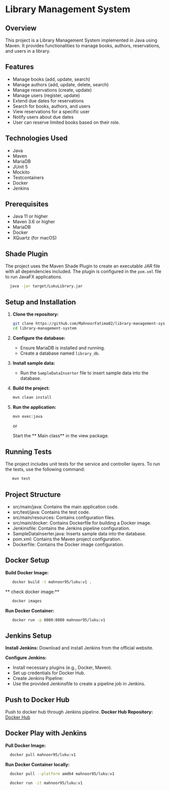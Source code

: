 # Library Management System

## Overview
This project is a Library Management System implemented in Java using Maven. It provides functionalities to manage books, authors, reservations, and users in a library.

## Features
- Manage books (add, update, search)
- Manage authors (add, update, delete, search)
- Manage reservations (create, update)
- Manage users (register, update)
- Extend due dates for reservations
- Search for books, authors, and users
- View reservations for a specific user
- Notify users about due dates
- User can reserve limited books based on their role.

## Technologies Used
- Java
- Maven
- MariaDB
- JUnit 5
- Mockito
- Testcontainers
-  Docker
- Jenkins

## Prerequisites
- Java 11 or higher
- Maven 3.6 or higher
- MariaDB
- Docker
- XQuartz (for macOS)

## Shade Plugin
The project uses the Maven Shade Plugin to create an executable JAR file with all dependencies included. 
The plugin is configured in the `pom.xml` file to run JavaFX applications.

   ```sh
     java -jar target/LukuLibrary.jar
   ```

## Setup and Installation

1. **Clone the repository:**
    ```sh
    git clone https://github.com/MahnoorFatima02/library-management-system.git
    cd library-management-system
    ```

2. **Configure the database:**

    - Ensure MariaDB is installed and running.
    - Create a database named `library_db`.

3. **Install sample data:**

    - Run the `SampleDataInserter` file to insert sample data into the database.

4. **Build the project:**
    ```sh
    mvn clean install
    ```

5. **Run the application:**
    ```sh
    mvn exec:java
    ```
   or

    Start the ** Main class** in the view package.

## Running Tests
The project includes unit tests for the service and controller layers. To run the tests, use the following command:
   ```sh
      mvn test
   ```

## Project Structure
- src/main/java: Contains the main application code.
- src/test/java: Contains the test code.
- src/main/resources: Contains configuration files.
- src/main/docker: Contains Dockerfile for building a Docker image.
- Jenkinsfile: Contains the Jenkins pipeline configuration.
- SampleDataInserter.java: Inserts sample data into the database.
- pom.xml: Contains the Maven project configuration.
- Dockerfile: Contains the Docker image configuration.

## Docker Setup
**Build Docker Image:**
   
   ```sh
      docker build -t mahnoor95/luku:v1 .
   ```
** check docker image:**
   
   ```sh
      docker images
   ```

**Run Docker Container:**

```sh
   docker run -p 8080:8080 mahnoor95/luku:v1
```

## Jenkins Setup
**Install Jenkins:**
   Download and install Jenkins from the official website.

**Configure Jenkins:**

- Install necessary plugins (e.g., Docker, Maven).
- Set up credentials for Docker Hub.
- Create Jenkins Pipeline:
- Use the provided Jenkinsfile to create a pipeline job in Jenkins.

## Push to Docker Hub
Push to docker hub through Jenkins pipeline.
**Docker Hub Repository:**
   [Docker Hub](https://hub.docker.com/repository/docker/mahnoor95/luku)

## Docker Play with Jenkins
**Pull Docker Image:**

```sh
  docker pull mahnoor95/luku:v1
```

**Run Docker Container locally:**

```sh
  docker pull --platform amd64 mahnoor95/luku:v1
  
  docker run -it mahnoor95/luku:v1
```